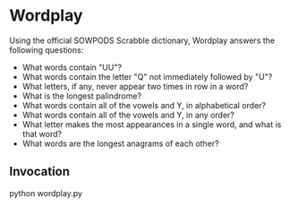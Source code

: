 Wordplay
===============

Using the official SOWPODS Scrabble dictionary, Wordplay answers the following questions:

 * What words contain "UU"?
 * What words contain the letter "Q" not immediately followed by "U"?
 * What letters, if any, never appear two times in row in a word?
 * What is the longest palindrome?
 * What words contain all of the vowels and Y, in alphabetical order?
 * What words contain all of the vowels and Y, in any order?
 * What letter makes the most appearances in a single word, and what is that word?
 * What words are the longest anagrams of each other?

Invocation
-----------------

python wordplay.py
